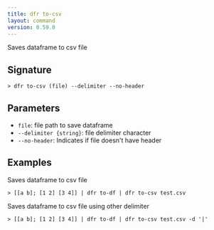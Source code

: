 ```yaml
---
title: dfr to-csv
layout: command
version: 0.59.0
---
```


Saves dataframe to csv file

## Signature

```> dfr to-csv (file) --delimiter --no-header```

## Parameters

 -  `file`: file path to save dataframe
 -  `--delimiter {string}`: file delimiter character
 -  `--no-header`: Indicates if file doesn't have header

## Examples

Saves dataframe to csv file
```shell
> [[a b]; [1 2] [3 4]] | dfr to-df | dfr to-csv test.csv
```

Saves dataframe to csv file using other delimiter
```shell
> [[a b]; [1 2] [3 4]] | dfr to-df | dfr to-csv test.csv -d '|'
```
